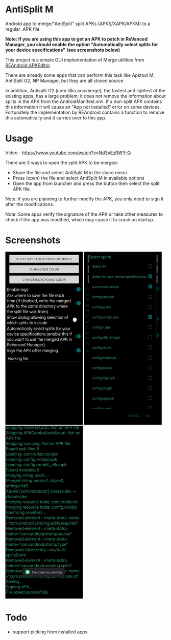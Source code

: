 # AntiSplit M
Android app to merge/"AntiSplit" split APKs (APKS/XAPK/APKM) to a regular .APK file

**Note: If you are using this app to get an APK to patch in ReVanced Manager, you should enable the option "Automatically select splits for your device specifications" (see screenshots below)**

This project is a simple GUI implementation of Merge utilities from [REAndroid APKEditor](https://github.com/REAndroid/APKEditor).

There are already some apps that can perform this task like Apktool M, AntiSplit G2, NP Manager, but they are all closed source. 

In addition, Antisplit G2 (com.tilks.arscmerge), the fastest and lightest of the existing apps, has a large problem; it does not remove the information about splits in the APK from the AndroidManifest.xml. If a non-split APK contains this information it will cause an "App not installed" error on some devices. Fortunately the implementation by REAndroid contains a function to remove this automatically and it carries over to this app.

# Usage
Video - https://www.youtube.com/watch?v=Nd3vEzRWY-Q

There are 3 ways to open the split APK to be merged:
* Share the file and select AntiSplit M in the share menu
* Press (open) the file and select AntiSplit M in available options
* Open the app from launcher and press the button then select the split APK file.

Note: if you are planning to further modify the APK, you only need to sign it after the modifications.

Note: Some apps verify the signature of the APK or take other measures to check if the app was modified, which may cause it to crash on startup.

# Screenshots
<img src="/images/1.6.1 mainscreen.jpg" height="540" width="243" /> <img src="/images/1.6 dialog.png" height="540" width="243" /> <img src="/images/1.6 result.png" height="540" width="243" />

# Todo
* support picking from installed apps
